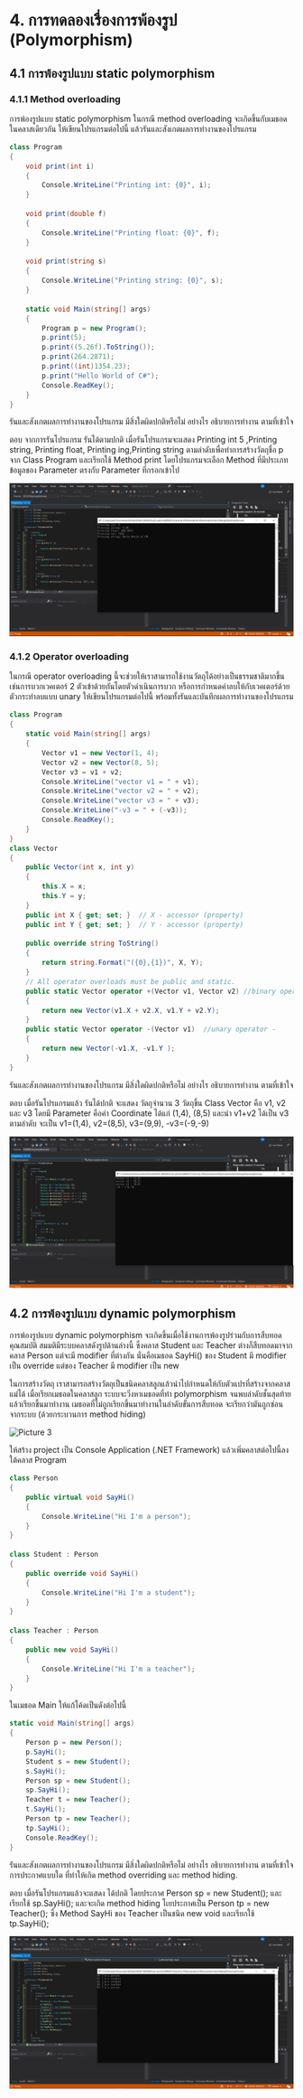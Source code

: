 # 4. การทดลองเรื่องการพ้องรูป (Polymorphism)
## 4.1 การพ้องรูปแบบ static polymorphism

### 4.1.1 Method overloading 

การพ้องรูปแบบ static polymorphism ในกรณี method overloading จะเกิดขึ้นกับเมธอดในคลาสเดียวกัน ให้เขียนโปรแกรมต่อไปนี้ แล้วรันและสังเกตผลการทำงานของโปรแกรม 

```C#
class Program
{
    void print(int i)
    {
        Console.WriteLine("Printing int: {0}", i);
    }
    
    void print(double f)
    {
        Console.WriteLine("Printing float: {0}", f);
    }

    void print(string s)
    {
        Console.WriteLine("Printing string: {0}", s);
    }
    
    static void Main(string[] args)
    {
        Program p = new Program();
        p.print(5);
        p.print((5.26f).ToString());
        p.print(264.2871);
        p.print((int)1354.23);
        p.print("Hello World of C#");
        Console.ReadKey();
    }
}
```

รันและสังเกตผลการทำงานของโปรแกรม มีสิ่งใดผิดปกติหรือไม่ อย่างไร
อธิบายการทำงาน ตามที่เข้าใจ

ตอบ จากการรันโปรแกรม รันได้ตามปกติ เมื่อรันโปรแกรมจะแสดง Printing int 5 ,Printing string, Printing float, Printing ing,Printing string ตามลำดับเพื่อทำการสร้างวัตถุชื่อ p จาก Class Program และเรียกใช้ Method print โดยโปรแกรมจะเลือก Method ที่มีประเภทข้อมูลของ Parameter ตรงกับ Parameter ที่กรอกเข้าไป 

![1.PNG](https://github.com/03376808-OOAD-60030112/OOAD-WEEK03/blob/master/Lab%20submits/60030112/Activity%204/1.PNG)

### 4.1.2 Operator overloading 

ในกรณี operator overloading นี้จะช่วยให้เราสามารถใช้งานวัตถุได้อย่างเป็นธรรมชาติมากขึ้น เช่นการบวกเวคเตอร์ 2 ตัวเข้าด้วยกันโดยตัวดำเนินการบวก หรือการกำหนดค่าลบให้กับเวคเตอร์ด้วยตัวกระทำลบแบบ unary ให้เขียนโปรแกรมต่อไปนี้ พร้อมทั้งรันและบันทึกผลการทำงานของโปรแกรม 

```C#
class Program
{
    static void Main(string[] args)
    {
        Vector v1 = new Vector(1, 4);
        Vector v2 = new Vector(8, 5);
        Vector v3 = v1 + v2;
        Console.WriteLine("vector v1 = " + v1);
        Console.WriteLine("vector v2 = " + v2);
        Console.WriteLine("vector v3 = " + v3);
        Console.WriteLine("-v3 = " + (-v3));
        Console.ReadKey();
    }
}
class Vector
{
    public Vector(int x, int y)
    {
        this.X = x;
        this.Y = y;
    }
    public int X { get; set; }  // X - accessor (property)
    public int Y { get; set; }  // Y - accessor (property)

    public override string ToString()
    {
        return string.Format("({0},{1})", X, Y);
    }
    // All operator overloads must be public and static.
    public static Vector operator +(Vector v1, Vector v2) //binary operator +
    {
        return new Vector(v1.X + v2.X, v1.Y + v2.Y);
    }
    public static Vector operator -(Vector v1)  //unary operator -
    {
        return new Vector(-v1.X, -v1.Y );
    }
}
```
รันและสังเกตผลการทำงานของโปรแกรม มีสิ่งใดผิดปกติหรือไม่ อย่างไร
อธิบายการทำงาน ตามที่เข้าใจ

ตอบ เมื่อรันโปรแกรมแล้ว รันได้ปกติ จะแสดง วัตถุจำนวน 3 วัตถุขึ้น Class Vector คือ v1, v2 และ v3 โดยมี Parameter คือค่า Coordinate ได้แก่ (1,4), (8,5) และนำ v1+v2 ได้เป็น v3 ตามลำดับ จะเป็น v1=(1,4), v2=(8,5), v3=(9,9), -v3=(-9,-9)

![2.PNG](https://github.com/03376808-OOAD-60030112/OOAD-WEEK03/blob/master/Lab%20submits/60030112/Activity%204/2.PNG)

## 4.2 การพ้องรูปแบบ dynamic polymorphism
การพ้องรูปแบบ dynamic polymorphism จะเกิดขึ้นเมื่อใช้งานการพ้องรูปร่วมกับการสืบทอดคุณสมบัติ สมมติมีระบบคลาสดังรูปด้านล่างนี้ ซึ่งคลาส Student และ Teacher ต่างก็สืบทอดมาจากคลาส Person แต่จะมี modifier ที่ต่างกัน นั่นคือเมธอด SayHi() ของ Student มี modifier เป็น override แต่ของ Teacher มี modifier เป็น new

ในการสร้างวัตถุ เราสามารถสร้างวัตถุเป็นชนิดคลาสลูกแล้วนำไปกำหนดให้กับตัวแปรที่สร้างจากคลาสแม่ได้ เมื่อเรียกเมธอดในคลาสลูก ระบบจะวิ่งหาเมธอดที่ทำ polymorphism จนพบลำดับชั้นสุดท้ายแล้วเรียกขึ้นมาทำงาน 
เมธอดที่ไม่ถูกเรียกขึ้นมาทำงานในลำดับขั้นการสืบทอด จะเรียกว่ามันถูกซ่อนจากระบบ (ด้วยกระบวนการ method hiding) 

![Picture 3](images/Picture3.png)

ให้สร้าง project เป็น Console Application (.NET Framework) แล้วเพิ่มคลาสต่อไปนี้ลงใต้คลาส Program

```C#
class Person
{
    public virtual void SayHi()
    {
        Console.WriteLine("Hi I'm a person");
    }
}

class Student : Person
{
    public override void SayHi()
    {
        Console.WriteLine("Hi I'm a student");
    }
}

class Teacher : Person
{
    public new void SayHi()
    {
        Console.WriteLine("Hi I'm a teacher");
    }
}
```
ในเมธอด Main ให้แก้โค้ดเป็นดังต่อไปนี้

```C#
static void Main(string[] args)
{
    Person p = new Person();
    p.SayHi();
    Student s = new Student();
    s.SayHi();
    Person sp = new Student();
    sp.SayHi();
    Teacher t = new Teacher();
    t.SayHi();
    Person tp = new Teacher();
    tp.SayHi();
    Console.ReadKey();
}
```

รันและสังเกตผลการทำงานของโปรแกรม มีสิ่งใดผิดปกติหรือไม่ อย่างไร
อธิบายการทำงาน ตามที่เข้าใจ
การประกาศแบบใด ที่ทำให้เกิด method overriding และ method hiding.

ตอบ เมื่อรันโปรแกรมแล้วจะแสดง ได้ปกติ โดยประกาศ Person sp = new Student(); และเรียกใช้ sp.SayHi();
และจะเกิด method hiding โเยประกาศเป็น Person tp = new Teacher(); ซึ่ง Method SayHi ของ Teacher เป็นชนิด new void และเรียกใช้ tp.SayHi();

![3.PNG](https://github.com/03376808-OOAD-60030112/OOAD-WEEK03/blob/master/Lab%20submits/60030112/Activity%204/3.PNG)
